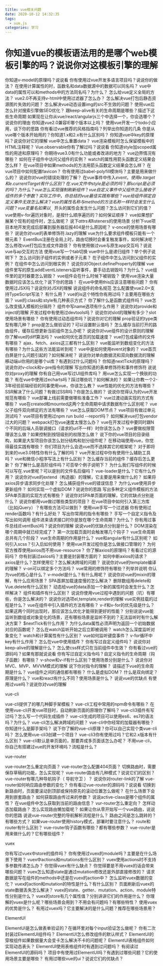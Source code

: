 ```yaml
---
title: vue相关问题
date: 2020-10-12 14:32:35
tags:
  - vue.js
categories: 学习
---
```


# 你知道vue的模板语法用的是哪个web模板引擎的吗？说说你对这模板引擎的理解
你知道v-model的原理吗？说说看
你有使用过vue开发多语言项目吗？说说你的做法？
在使用计算属性的时，函数名和data数据源中的数据可以同名吗？
vue中data的属性可以和methods中的方法同名吗？为什么？
怎么给vue定义全局的方法？
vue2.0不再支持v-html中使用过滤器了怎么办？
怎么解决vue打包后静态资源图片失效的问题？
怎么解决vue动态设置img的src不生效的问题？
使用vue后怎么针对搜索引擎做SEO优化？
跟keep-alive有关的生命周期是哪些？描述下这些生命周期
如果现在让你从vue/react/angularjs三个中选择一个，你会选哪个？说说你的理由
你知道vue2.0兼容IE哪个版本以上吗？
使用vue开发一个todo小应用，谈下你的思路
你有看过vue推荐的风格指南吗？列举出你知道的几条
你是从vue哪个版本开始用的？你知道1.x和2.x有什么区别吗？
你知道vue中key的原理吗？说说你对它的理解
vue中怎么重置data？
vue渲染模板时怎么保留模板中的HTML注释呢？
Vue.observable你有了解过吗？说说看
你知道style加scoped属性的用途和原理吗？
你期待vue3.0有什么功能或者改进的地方？
vue边界情况有哪些？
如何在子组件中访问父组件的实例？
watch的属性用箭头函数定义结果会怎么样？
在vue项目中如果methods的方法用箭头函数定义结果会怎么样？
在vue项目中如何配置favicon？
你有使用过babel-polyfill模块吗？主要是用来做什么的？
说说你对vue的错误处理的了解？
在vue事件中传入$event，使用e.target和e.currentTarget有什么区别？
在.vue文件中style是必须的吗？那script是必须的吗？为什么？
vue怎么实现强制刷新组件？
vue自定义事件中父组件怎么接收子组件的多个参数？
实际工作中，你总结的vue最佳实践有哪些？
vue给组件绑定自定义事件无效怎么解决？
vue的属性名称与method的方法名称一样时会发生什么问题？
vue变量名如果以_、$开头的属性会发生什么问题？怎么访问到它们的值？
vue使用v-for遍历对象时，是按什么顺序遍历的？如何保证顺序？
vue如果想扩展某个现有的组件时，怎么做呢？
说下$attrs和$listeners的使用场景
分析下vue项目本地开发完成后部署到服务器后报404是什么原因呢？
v-once的使用场景有哪些？
说说你对vue的表单修饰符.lazy的理解
vue为什么要求组件模板只能有一个根元素？
EventBus注册在全局上时，路由切换时会重复触发事件，如何解决呢？
怎么修改vue打包后生成文件路径？
你有使用做过vue与原生app交互吗？说说vue与ap交互的方法
使用vue写一个tab切换
vue中什么是递归组件？举个例子说明下？
怎么访问到子组件的实例或者子元素？
在子组件中怎么访问到父组件的实例？
在组件中怎么访问到根实例？
说说你对Object.defineProperty的理解
vue组件里写的原生addEventListeners监听事件，要手动去销毁吗？为什么？
vue组件里的定时器要怎么销毁？
vue组件会在什么时候下被销毁？
使用vue渲染大量数据时应该怎么优化？说下你的思路！
在vue中使用this应该注意哪些问题？
你有使用过JSX吗？说说你对JSX的理解
说说组件的命名规范
怎么配置使vue2.0+支持TypeScript写法？
<template></template>有什么用？
vue的is这个特性你有用过吗？主要用在哪些方面？
vue的:class和:style有几种表示方式？
你了解什么是函数式组件吗？
vue怎么改变插入模板的分隔符？
组件中写name选项有什么作用？
说说你对provide和inject的理解
开发过程中有使用过devtools吗？
说说你对slot的理解有多少？slot使用场景有哪些？
你有使用过动态组件吗？说说你对它的理解
prop验证的type类型有哪几种？
prop是怎么做验证的？可以设置默认值吗？
怎么缓存当前打开的路由组件，缓存后想更新当前组件怎么办呢？
说说你对vue组件的设计原则的理解
你了解vue的diff算法吗？
vue如何优化首页的加载速度？
vue打包成最终的文件有哪些？
ajax、fetch、axios这三都有什么区别？
vue能监听到数组变化的方法有哪些？为什么这些方法能监听到呢？
vue中是如何使用event对象的？
vue首页白屏是什么问题引起的？如何解决呢？
说说你对单向数据流和双向数据流的理解
移动端ui你用的是哪个ui库？有遇到过什么问题吗？
你知道nextTick的原理吗？
说说你对v-clock和v-pre指令的理解
写出你知道的表单修饰符和事件修饰符
说说你对proxy的理解
你有自己用vue写过UI组件库吗？
用vue怎么实现一个换肤的功能？
有在vue中使用过echarts吗？踩过哪些坑？如何解决的？
如果让你教一个2-3年经验前端经验的同事使用vue，你该怎么教？
vue性能的优化的方法有哪些？
SSR解决了什么问题？有做过SSR吗？你是怎么做的？
说说你觉得认为的vue开发规范有哪些？
vue部署上线前需要做哪些准备工作？
vue过渡动画实现的方式有哪些？
vue在created和mounted这两个生命周期中请求数据有什么区别呢？
vue父子组件双向绑定的方法有哪些？
vue怎么获取DOM节点？
vue项目有做过单元测试吗？
vue项目有使用过npm run build --report吗？
如何解决vue打包vendor过大的问题？
webpack打包vue速度太慢怎么办？
vue在开发过程中要同时跟N个不同的后端人员联调接口（请求的url不一样）时你该怎么办？
vue要做权限管理该怎么做？如果控制到按钮级别的权限怎么做？
说下你的vue项目的目录结构，如果是大型项目你该怎么划分结构和划分组件呢？
在移动端使用vue，你觉得最佳实践有哪些？
你们项目为什么会选vue而不选择其它的框架呢？
对于即将到来的vue3.0特性你有什么了解的吗？
vue开发过程中你有使用什么辅助工具吗？
vue和微信小程序写法上有什么区别？
怎么缓存当前的组件？缓存后怎么更新？
你了解什么是高阶组件吗？可否举个例子说明下？
为什么我们写组件的时候可以写在.vue里呢？可以是别的文件名后缀吗？
vue-loader是什么？它有什么作用？
说说你对vue的extend（构造器）的理解，它主要是用来做什么的？
如果将axios异步请求同步化处理？
怎么捕获组件vue的错误信息？
为什么vue使用异步更新组件？
如何实现一个虚拟DOM？说说你的思路
写出多种定义组件模板的方法
SPA单页面的实现方式有哪些？
说说你对SPA单页面的理解，它的优缺点分别是什么？
说说你都用vue做过哪些类型的项目？
在vue项目中如何引入第三方库（比如jQuery）？有哪些方法可以做到？
使用vue手写一个过滤器
你有使用过render函数吗？有什么好处？
写出你常用的指令有哪些？
手写一个自定义指令及写出如何调用
组件进来请求接口时你是放在哪个生命周期？为什么？
你有用过事件总线(EventBus)吗？说说你的理解
说说vue的优缺点分别是什么？
DOM渲染在哪个周期中就已经完成了？
第一次加载页面时会触发哪几个钩子？
vue生命周期总共有几个阶段？
vue生命周期的作用是什么？
vue和angular有什么区别呢？
如何引入scss？引入后如何使用？
使用vue开发过程你是怎么做接口管理的？
为何官方推荐使用axios而不用vue-resource？
你了解axios的原理吗？有看过它的源码吗？
你有封装过axios吗？主要是封装哪方面的？
如何中断axios的请求？
axios是什么？怎样使用它？怎么解决跨域的问题？
说说你对vue的template编译的理解？
v-on可以绑定多个方法吗？
vue常用的修饰符有哪些？列举并说明
你认为vue的核心是什么？
v-model是什么？有什么用呢？
说说你对vue的mixin的理解，有什么应用场景？
SPA首屏加载速度慢的怎么解决？
删除数组用delete和Vue.delete有什么区别？
动态给vue的data添加一个新的属性时会发生什么？怎样解决？
组件和插件有什么区别？
说说你使用vue过程中遇到的问题（坑）有哪些，你是怎么解决的？
说说你对选项el,template,render的理解
vue实例挂载的过程是什么？
vue在组件中引入插件的方法有哪些？
v-if和v-for的优先级是什么？如果这两个同时出现时，那应该怎么优化才能得到更好的性能？
分别说说vue能监听到数组或对象变化的场景，还有哪些场景是监听不到的？无法监听时有什么解决方案？
$nextTick有什么作用？
为什么data属性必须声明为返回一个初始数据对应的函数呢？
怎么在watch监听开始之后立即被调用？
watch怎么深度监听对象变化？
watch和计算属性有什么区别？
vue如何监听键盘事件？
v-for循环中key有什么作用？
怎么在vue中使用插件？
你有写过自定义组件吗？
说说你对keep-alive的理解是什么？
怎么使css样式只在当前组件中生效？
你有看过vue的源码吗？如果有那就说说看
你有写过自定义指令吗？自定义指令的生命周期（钩子函数）有哪些？
v-show和v-if有什么区别？使用场景分别是什么？
说说你对MVC、MVP、MVVM模式的理解
说下你对指令的理解？
请描述下vue的生命周期是什么？
vue组件之间的通信都有哪些？
什么是虚拟DOM？
什么是双向绑定？原理是什么？
vue和react有什么不同？使用场景是什么？
说说vue的优缺点
有使用过vue吗？说说你对vue的理解

vue-cli

vue-cli提供了的哪几种脚手架模板？
vue-cli工程中常用的npm命令有哪些？
在使用vue-cli开发vue项目时，自动刷新页面的原理你了解吗？
vue-cli3插件有写过吗？怎么写一个代码生成插件？
vue-cli生成的项目可以使用es6、es7的语法吗？为什么？
vue-cli怎么解决跨域的问题？
vue-cli中你经常的加载器有哪些？
你知道什么是脚手架吗？
说下你了解的vue-cli原理？你可以自己实现个类vue-cli吗？
怎么使用vue-cli3创建一个项目？
vue-cli3你有使用过吗？它和2.x版本有什么区别？
vue-cli默认是单页面的，那要弄成多页面该怎么办呢？
不用vue-cli，你自己有搭建过vue的开发环境吗？流程是什么？

vue-router

vue-router怎么重定向页面？
vue-router怎么配置404页面？
切换路由时，需要保存草稿的功能，怎么实现呢？
vue-router路由有几种模式？说说它们的区别？
vue-router有哪几种导航钩子（ 导航守卫 ）？
说说你对router-link的了解
vue-router如何响应路由参数的变化？
你有看过vue-router的源码吗？说说看
切换到新路由时，页面要滚动到顶部或保持原先的滚动位置怎么做呢？
在什么场景下会用到嵌套路由？
如何获取路由传过来的参数？
说说active-class是哪个组件的属性？
在vue组件中怎么获取到当前的路由信息？
vur-router怎么重定向？
怎样动态加载路由？
怎么实现路由懒加载呢？
如果让你从零开始写一个vue路由，说说你的思路
说说vue-router完整的导航解析流程是什么？
路由之间是怎么跳转的？有哪些方式？
如果vue-router使用history模式，部署时要注意什么？
route和router有什么区别？
vue-router钩子函数有哪些？都有哪些参数？
vue-router是用来做什么的？它有哪些组件？

vuex

你有写过vuex中store的插件吗？
你有使用过vuex的module吗？主要是在什么场景下使用？
vuex中actions和mutations有什么区别？
vuex使用actions时不支持多参数传递怎么办？
你觉得vuex有什么缺点？
你觉得要是不用vuex的话会带来哪些问题？
vuex怎么知道state是通过mutation修改还是外部直接修改的？
请求数据是写在组件的methods中还是在vuex的action中？
怎么监听vuex数据的变化？
vuex的action和mutation的特性是什么？有什么区别？
页面刷新后vuex的state数据丢失怎么解决？
vuex的state、getter、mutation、action、module特性分别是什么？
vuex的store有几个属性值？分别讲讲它们的作用是什么？
你理解的vuex是什么呢？哪些场景会用到？不用会有问题吗？有哪些特性？
使用vuex的优势是什么？
有用过vuex吗？它主要解决的是什么问题？推荐在哪些场景用？

ElementUI

ElementUI是怎么做表单验证的？在循环里对每个input验证怎么做呢？
你有二次封装过ElementUI组件吗？
ElementUI怎么修改组件的默认样式？
ElementUI的穿梭组件如果数据量大会变卡怎么解决不卡的问题呢？
ElementUI表格组件如何实现动态表头？
ElementUI使用表格组件时有遇到过问题吗？
有阅读过ElementUI的源码吗？
项目中有使用过ElementUI吗？有遇到过哪些问题？它的使用场景主要是哪些？
有用过哪些vue的ui？说说它们的优缺点？